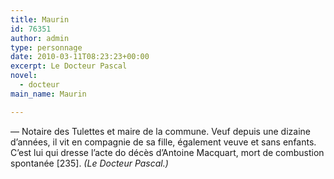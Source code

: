 ```yaml
---
title: Maurin
id: 76351
author: admin
type: personnage
date: 2010-03-11T08:23:23+00:00
excerpt: Le Docteur Pascal
novel:
  - docteur
main_name: Maurin

---
```

— Notaire des Tulettes et maire de la commune. Veuf depuis une dizaine d’années, il vit en compagnie de sa fille, également veuve et sans enfants. C’est lui qui dresse l’acte do décès d’Antoine Macquart, mort de combustion spontanée [235]. _(Le Docteur Pascal.)_